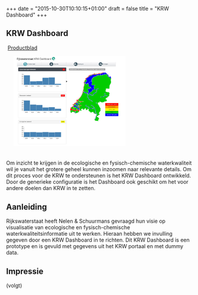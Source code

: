 +++
date = "2015-10-30T10:10:15+01:00"
draft = false
title = "KRW Dashboard"
+++

## <a name="algemeen"></a>KRW Dashboard

<i class="fa fa-download"></i>&nbsp;<a href="">Productblad</a>

<img src="../../images/screenshot-krw-kpi.jpg" width="60%" style="margin:0 0 20px 20px;" class="pull-right img-responsive img-thumbnail">


Om inzicht te krijgen in de ecologische en fysisch-chemische waterkwaliteit wil je vanuit het grotere geheel kunnen inzoomen naar relevante details. Om dit proces voor de KRW te ondersteunen is het KRW Dashboard ontwikkeld. Door de generieke configuratie is het Dashboard ook geschikt om het voor andere doelen dan KRW in te zetten.

## <a name="aanleiding"></a>Aanleiding

Rijkswaterstaat heeft Nelen & Schuurmans gevraagd hun visie op visualisatie van ecologische en fysisch-chemische waterkwaliteitsinformatie uit te werken. Hieraan hebben we invulling gegeven door een KRW Dashboard in te richten. Dit KRW Dashboard is een prototype en is gevuld met gegevens uit het KRW portaal en met dummy data.

## <a name="impressie"></a>Impressie

(volgt)